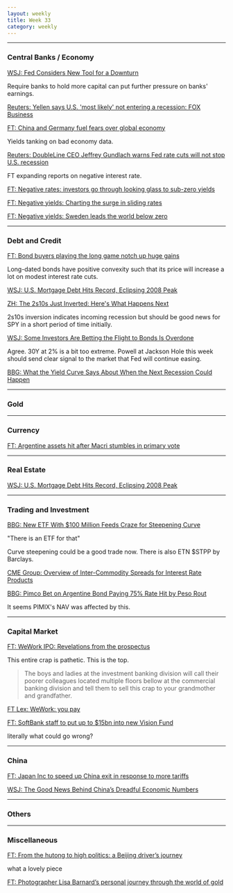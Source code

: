 ```yaml
---
layout: weekly
title: Week 33
category: weekly
---
```


---
### Central Banks / Economy

[WSJ: Fed Considers New Tool for a Downturn](
https://www.wsj.com/articles/fed-considers-new-tool-for-a-downturn-11565614800)

Require banks to hold more capital can put further pressure on banks' earnings.

[Reuters: Yellen says U.S. 'most likely' not entering a recession: FOX Business](
https://www.reuters.com/article/us-usa-fed-yellen/yellen-says-u-s-most-likely-not-entering-a-recession-fox-business-idUSKCN1V41T9?il=0)

[FT: China and Germany fuel fears over global economy](
https://www.ft.com/content/95c4362e-be79-11e9-b350-db00d509634e)

Yields tanking on bad economy data.

[Reuters: DoubleLine CEO Jeffrey Gundlach warns Fed rate cuts will not stop U.S. recession](
https://www.reuters.com/article/funds-doubleline-gundlach/doubleline-ceo-jeffrey-gundlach-warns-fed-rate-cuts-will-not-stop-u-s-recession-idUSL2N25A1NP)

FT expanding reports on negative interest rate.

[FT: Negative rates: investors go through looking glass to sub-zero yields](
https://www.ft.com/content/820e3aac-ba1a-11e9-8a88-aa6628ac896c)

[FT: Negative yields: Charting the surge in sliding rates](
https://www.ft.com/content/82c4d584-bce3-11e9-89e2-41e555e96722)

[FT: Negative yields: Sweden leads the world below zero](
https://www.ft.com/content/385b06cc-ba80-11e9-8a88-aa6628ac896c)

---
### Debt and Credit

[FT: Bond buyers playing the long game notch up huge gains](
https://www.ft.com/content/ce618e1a-ba86-11e9-96bd-8e884d3ea203)

Long-dated bonds have positive convexity such that its price will
increase a lot on modest interest rate cuts.

[WSJ: U.S. Mortgage Debt Hits Record, Eclipsing 2008 Peak](
https://www.wsj.com/articles/u-s-mortgage-debt-hits-record-eclipsing-2008-peak-11565708431)

[ZH: The 2s10s Just Inverted: Here's What Happens Next](
https://www.zerohedge.com/news/2019-08-14/2s10s-just-inverted-heres-what-happens-next)

2s10s inversion indicates incoming recession but
should be good news for SPY in a short period of time initially.

[WSJ: Some Investors Are Betting the Flight to Bonds Is Overdone](
https://www.wsj.com/articles/some-investors-are-betting-the-flight-to-bonds-is-overdone-11565950404)

Agree. 30Y at 2% is a bit too extreme. Powell at Jackson Hole this week
should send clear signal to the market that Fed will continue easing.

[BBG: What the Yield Curve Says About When the Next Recession Could Happen](
https://www.bloomberg.com/graphics/2019-yield-curve-inversions)

---
### Gold

---
### Currency

[FT: Argentine assets hit after Macri stumbles in primary vote](
https://www.ft.com/content/e135af72-bcf1-11e9-89e2-41e555e96722)

---
### Real Estate

[WSJ: U.S. Mortgage Debt Hits Record, Eclipsing 2008 Peak](
https://www.wsj.com/articles/u-s-mortgage-debt-hits-record-eclipsing-2008-peak-11565708431)

---
### Trading and Investment

[BBG: New ETF With $100 Million Feeds Craze for Steepening Curve](
https://www.bloomberg.com/news/articles/2019-07-31/seven-times-leveraged-etf-feeds-craze-for-steepening-yield-curve)

"There is an ETF for that"

Curve steepening could be a good trade now. There is also ETN $STPP by Barclays.

[CME Group: Overview of Inter-Commodity Spreads for Interest Rate Products](
https://www.cmegroup.com/trading/interest-rates/files/TreasurySwap_SpreadOverview.pdf)

[BBG: Pimco Bet on Argentine Bond Paying 75% Rate Hit by Peso Rout](
https://www.bloomberg.com/news/articles/2019-08-14/pimco-s-bet-on-argentine-bond-paying-75-rate-flops-on-peso-rout)

It seems PIMIX's NAV was affected by this.


---
### Capital Market

[FT: WeWork IPO: Revelations from the prospectus](
https://www.ft.com/content/187800c2-bdef-11e9-89e2-41e555e96722)

This entire crap is pathetic. This is the top.

> The boys and ladies at the investment banking division will call their
poorer colleagues located multiple floors bellow at the commercial banking
division and tell them to sell this crap to your grandmother and grandfather. 

[FT Lex: WeWork: you pay](
https://www.ft.com/content/2f59b4f0-beaf-11e9-b350-db00d509634e)

[FT: SoftBank staff to put up to $15bn into new Vision Fund](
https://www.ft.com/content/002a640c-bfe7-11e9-b350-db00d509634e)

literally what could go wrong?

---
### China

[FT: Japan Inc to speed up China exit in response to more tariffs](
https://www.ft.com/content/4c10948c-b8c0-11e9-8a88-aa6628ac896c)

[WSJ: The Good News Behind China’s Dreadful Economic Numbers](
https://www.wsj.com/articles/the-good-news-behind-chinas-dreadful-economic-numbers-11565765358)

---
### Others

---
### Miscellaneous

[FT: From the hutong to high politics: a Beijing driver’s journey](
https://www.ft.com/content/fa4c771a-b9eb-11e9-96bd-8e884d3ea203)

what a lovely piece

[FT: Photographer Lisa Barnard’s personal journey through the world of gold](
https://www.ft.com/content/64356a8a-b8af-11e9-8a88-aa6628ac896c)
